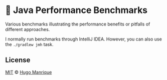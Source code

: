 # :dash: Java Performance Benchmarks

Various benchmarks illustrating the performance benefits or pitfalls of different approaches.

I normally run benchmarks through IntelliJ IDEA. However, you can also use the `./gradlew jmh` task.

## License

[MIT](LICENSE) &copy; [Hugo Manrique](https://hugmanrique.me)
